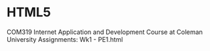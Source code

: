 HTML5
=====

COM319 Internet Application and Development
Course at Coleman University
Assignments:
Wk1 - PE1.html
